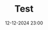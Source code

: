 ---
layout: ../../../layouts/Actu.astro
date : "12-12-2024 23:00"

title: "Test"

auteur :
  - lettres

image : "/assets/fildactus/evenements/JUSSIEU.png"

source : "rien"
---